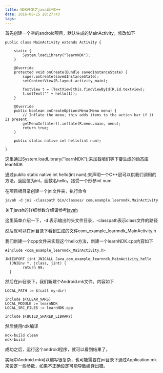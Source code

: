 ```yaml
---
title: NDK开发之java调用C++
date: 2016-08-15 20:27:43
tags:
---
```

首先创建一个空的android项目，默认生成的MainActivity，修改如下

```
public class MainActivity extends Activity {

	static {
        System.loadLibrary("learnNDK");
    }
	
	@Override
	protected void onCreate(Bundle savedInstanceState) {
		super.onCreate(savedInstanceState);
		setContentView(R.layout.activity_main);
		
		TextView t = (TextView)this.findViewById(R.id.textview);
		t.setText("" + hello(1));
	}

	@Override
	public boolean onCreateOptionsMenu(Menu menu) {
		// Inflate the menu; this adds items to the action bar if it is present.
		getMenuInflater().inflate(R.menu.main, menu);
		return true;
	}
	
	public static native int hello(int num);

}
```

这里通过System.loadLibrary(“learnNDK”);来加载咱们等下要生成的动态库leanNDK

通过public static native int hello(int num);来声明一个C++层可以供我们调用的方法，返回值为int，函数名hello，接受一个形参int num

在项目根目录创建一个jni文件夹，执行命令

```
javah -d jni -classpath bin/classes/ com.example.learnndk.MainActivity
```

关于javah的详细参数介绍请参考[javah](http://docs.oracle.com/javase/7/docs/technotes/tools/windows/javah.html)

这里简单介绍一下，-d 表示输出的头文件目录，-classpath表示class文件的路径

然后就可以在jni目录下看到生成的文件com_example_learnndk_MainActivity.h

我们新建一个cpp文件来实现这个hello方法，新建一个learnNDK.cpp内容如下

```
#include <com_example_learnndk_MainActivity.h>

JNIEXPORT jint JNICALL Java_com_example_learnndk_MainActivity_hello
  (JNIEnv *, jclass, jint) {
  		return 99;
  }
```

然后在jni目录下，我们新建个Android.mk文件，内容如下

```
LOCAL_PATH := $(call my-dir)

include $(CLEAR_VARS)
LOCAL_MODULE := learnNDK
LOCAL_SRC_FILES := learnNDK.cpp

include $(BUILD_SHARED_LIBRARY)
```

然后使用ndk编译

```
ndk-build clean
ndk-build
```

成功之后，运行这个android程序，就可以看到结果了。

实际中Android.mk可以编写很复杂，也可能需要在jni目录下通过Application.mk来设定一些参数，如果不正确设定可能导致编译出错。